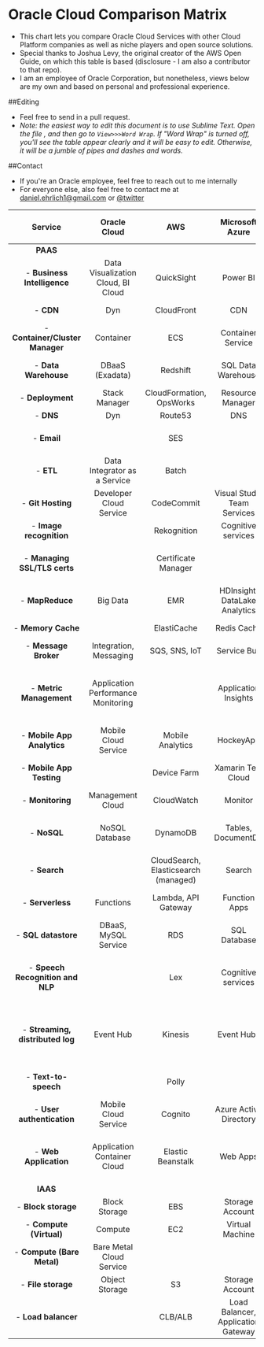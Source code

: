 # Oracle Cloud Comparison Matrix

- This chart lets you compare Oracle Cloud Services with other Cloud Platform companies as well as niche players and open source solutions. 
- Special thanks to Joshua Levy, the original creator of the AWS Open Guide, on which this table is based (disclosure - I am also a contributor to that repo).
- I am an employee of Oracle Corporation, but nonetheless, views below are my own and based on personal and professional experience.

##Editing 

- Feel free to send in a pull request. 
- *Note: the easiest way to edit this document is to use Sublime Text. Open the file , and then go to `View>>>Word Wrap`. If "Word Wrap" is turned off, you'll see the table appear clearly and it will be easy to edit. Otherwise, it will be a jumble of pipes and dashes and words.*

##Contact

- If you're an Oracle employee, feel free to reach out to me internally
- For everyone else, also feel free to contact me at [daniel.ehrlich1@gmail.com](mailto:daniel.ehrlich1@gmail.com) or [@twitter](https://twitter.com/danielehrlich1)


| Service                           | Oracle Cloud                        |  AWS                                   | Microsoft Azure                    | Google Cloud                           |   Other providers                          | Open source “build your own”                               |
|:---------------------------------:|:-----------------------------------:|:--------------------------------------:|:----------------------------------:|:--------------------------------------:|:------------------------------------------:|:----------------------------------------------------------:|
| **PAAS**                          |                                     |                                        |                                    |                                        |                                            |                                                            |
|  - **Business Intelligence**      | Data Visualization Cloud, BI Cloud  | QuickSight                             | Power BI                           | Data Studio 360                        | Tableau                                    |                                                            |
|  - **CDN**                        | Dyn                                 | CloudFront                             | CDN                                | Cloud CDN                              |                                            | Apache Traffic Server                                      |
|  - **Container/Cluster Manager**  | Container                           | ECS                                    | Container Service                  | Container Engine, Kubernetes           |                                            | Kubernetes, Mesos, Aurora                                  |
|  - **Data Warehouse**             | DBaaS (Exadata)                     | Redshift                               | SQL Data Warehouse                 | BigQuery                               | Oracle, IBM, SAP, HP, many others          | Greenplum                                                  |
|  - **Deployment**                 | Stack Manager                       | CloudFormation, OpsWorks               | Resource Manager                   | Deployment Manager                     |                                            |                                                            |
|  - **DNS**                        | Dyn                                 | Route53                                | DNS                                | DNS                                    |                                            | bind                                                       |
|  - **Email**                      |                                     | SES                                    |                                    |                                        | Sendgrid, Mandrill, Postmark               |                                                            |
|  - **ETL**                        | Data Integrator as a Service        | Batch                                  |                                    | Dataflow                               |                                            |                                                            |
|  - **Git Hosting**                | Developer Cloud Service             | CodeCommit                             | Visual Studio Team Services        | Cloud Source Repositories              | GitHub, BitBucket                          | GitLab                                                     |
|  - **Image recognition**          |                                     | Rekognition                            | Cognitive services                 | Vision API                             | IBM Watson, Clarifai                       |                                                            |
|  - **Managing SSL/TLS certs**     |                                     | Certificate Manager                    |                                    |                                        | Let's Encrypt, Comodo, Symantec, GlobalSign|                                                            |
|  - **MapReduce**                  | Big Data                            | EMR                                    | HDInsight, DataLake Analytics      | Dataproc                               | Qubole                                     | Hadoop                                                     |
|  - **Memory Cache**               |                                     | ElastiCache                            | Redis Cache                        | App Engine Memcache                    |                                            | Memcached, Redis                                           |
|  - **Message Broker**             | Integration, Messaging              | SQS, SNS, IoT                          | Service Bus                        | Pub/Sub                                |                                            | RabbitMQ, Kafka, 0MQ                                       |
|  - **Metric Management**          | Application Performance Monitoring  |                                        | Application Insights               |                                        |                                            | Graphite, InfluxDB, OpenTSDB, Grafana, Riemann, Prometheus |
|  - **Mobile App Analytics**       | Mobile Cloud Service                | Mobile Analytics                       | HockeyApp                          | Firebase Analytics                     |Mixpanel                                    |                                                            |
|  - **Mobile App Testing**         |                                     | Device Farm                            | Xamarin Test Cloud                 | Firebase Test Lab                      |BrowserStack, Sauce Labs, Testdroid         |                                                            |
|  - **Monitoring**                 | Management Cloud                    | CloudWatch                             | Monitor                            | Monitoring                             |                                            | Prometheus(?)                                              |
|  - **NoSQL**                      | NoSQL Database                      | DynamoDB                               | Tables, DocumentDB                 | Cloud Datastore, Bigtable              |                                            | Cassandra, CouchDB, RethinkDB, Redis                       |
|  - **Search**                     |                                     | CloudSearch, Elasticsearch (managed)   | Search                             |                                        |Algolia, QBox                               | Elasticsearch, Solr                                        |
|  - **Serverless**                 | Functions                           | Lambda, API Gateway                    | Function Apps                      | Functions                              |PubNub Blocks, Auth0 Webtask                | Kong, Tyk                                                  |
|  - **SQL datastore**              | DBaaS, MySQL Service                | RDS                                    | SQL Database                       | Cloud SQL                              |                                            | MySQL, PostgreSQL                                          |
|  - **Speech Recognition and NLP** |                                     | Lex                                    | Cognitive services                 | Cloud Speech API, Natural Language API |AYLIEN Text Analysis API, Ambiverse         | Stanford's Core NLP Suite, Apache OpenNLP, Apache UIMA     |
|  - **Streaming, distributed log** | Event Hub                           | Kinesis                                | Event Hubs                         | Dataflow                               |                                            | Kafka Streams, Apex, Flink, Spark Streaming, Storm         |
|  - **Text-to-speech**             |                                     | Polly                                  |                                    |                                        |Nuance, Vocalware, IBM Watson               | Mimic, eSpeak, MaryTTS                                     |
|  - **User authentication**        | Mobile Cloud Service                | Cognito                                | Azure Active Directory             | Firebase Authentication                |                                            | oauth.io                                                   |
|  - **Web Application**            | Application Container Cloud         | Elastic Beanstalk                      | Web Apps                           | App Engine                             |Heroku, AppFog, OpenShift                   | Meteor, AppScale, Cloud Foundry, Convox                    |
| **IAAS**                          |                                     |                                        |                                    |                                        |                                            |                                                            |
|  - **Block storage**              | Block Storage                       | EBS                                    | Storage Account                    | Persistent Disk                        | DigitalOcean Volumes                       | NFS                                                        |
|  - **Compute (Virtual)**          | Compute                             | EC2                                    | Virtual Machine                    | Compute Engine (GCE)                   | DigitalOcean                               | OpenStack                                                  |
|  - **Compute (Bare Metal)**       | Bare Metal Cloud Service            |                                        |                                    |                                        |                                            | NFS                                                        |
|  - **File storage**               | Object Storage                      | S3                                     | Storage Account                    | Cloud Storage                          |                                            | Swift, HDFS                                                |
|  - **Load balancer**              |                                     | CLB/ALB                                | Load Balancer, Application Gateway | Load Balancing                         |                                            | nginx, HAProxy, Apache Traffic Server                      |
